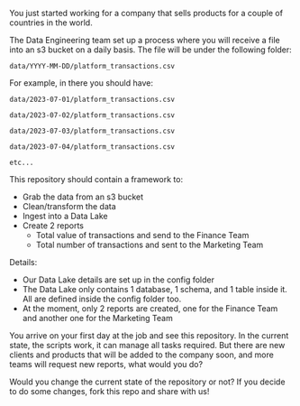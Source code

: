 You just started working for a company that sells products for a couple of countries in the world.

The Data Engineering team set up a process where you will receive a file into an s3 bucket on a daily basis.
The file will be under the following folder:

```data/YYYY-MM-DD/platform_transactions.csv```

For example, in there you should have:

```data/2023-07-01/platform_transactions.csv```

```data/2023-07-02/platform_transactions.csv```

```data/2023-07-03/platform_transactions.csv```

```data/2023-07-04/platform_transactions.csv```

```etc...```

This repository should contain a framework to:

- Grab the data from an s3 bucket
- Clean/transform the data
- Ingest into a Data Lake
- Create 2 reports
  - Total value of transactions and send to the Finance Team
  - Total number of transactions and sent to the Marketing Team

Details:

- Our Data Lake details are set up in the config folder
- The Data Lake only contains 1 database, 1 schema, and 1 table inside it. All are defined inside the config folder too.
- At the moment, only 2 reports are created, one for the Finance Team and another one for the Marketing Team

You arrive on your first day at the job and see this repository. In the current state, the scripts work, it can manage all tasks required.
But there are new clients and products that will be added to the company soon, and more teams will request new reports, what would you do?

Would you change the current state of the repository or not? If you decide to do some changes, fork this repo and share with us!
